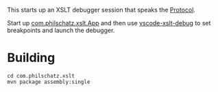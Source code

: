 This starts up an XSLT debugger session that speaks the [Protocol]().

Start up [com.philschatz.xslt.App](./com.philschatz.xslt/src/main/java/com/philschatz/xslt/App.java) and then use [vscode-xslt-debug](https://github.com/philschatz/vscode-xslt-debug) to set breakpoints and launch the debugger.

# Building

```
cd com.philschatz.xslt
mvn package assembly:single
```